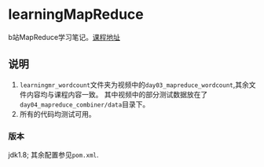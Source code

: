 # learningMapReduce
b站MapReduce学习笔记。[课程地址](https://www.bilibili.com/video/BV1LE411P72T)
## 说明
1. `learningmr_wordcount`文件夹为视频中的`day03_mapreduce_wordcount`,其余文件内容均与课程内容一致。
其中视频中的部分测试数据放在了`day04_mapreduce_combiner/data`目录下。
2. 所有的代码均测试可用。

### 版本
jdk1.8;
其余配置参见`pom.xml`.
